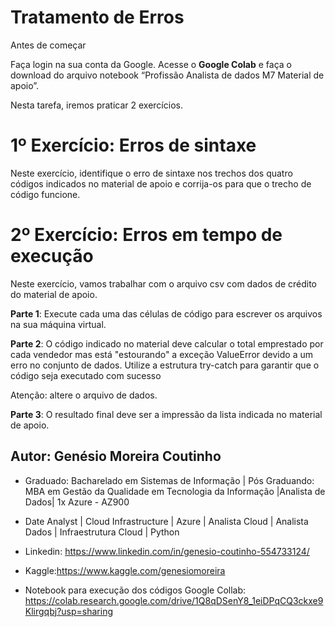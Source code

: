 # Tratamento de Erros

Antes de começar

Faça login na sua conta da Google. Acesse o **Google Colab** e faça o download do arquivo notebook “Profissão Analista de dados M7 Material de apoio”. 

Nesta tarefa, iremos praticar 2 exercícios. 

# 1º Exercício: Erros de sintaxe

Neste exercício, identifique o erro de sintaxe nos trechos dos quatro códigos indicados no material de apoio e corrija-os para que o trecho de código funcione.

# 2º Exercício: Erros em tempo de execução

Neste exercício, vamos trabalhar com o arquivo csv com dados de crédito do material de apoio. 

**Parte 1**: Execute cada uma das células de código para escrever os arquivos na sua máquina virtual.

**Parte 2**: O código indicado no material deve calcular o total emprestado por cada vendedor mas está "estourando" a exceção ValueError devido a um erro no conjunto de dados. Utilize a estrutura try-catch para garantir que o código seja executado com sucesso

Atenção: altere o arquivo de dados.

**Parte 3**: O resultado final deve ser a impressão da lista indicada no material de apoio.

## Autor: Genésio Moreira Coutinho 
- Graduado: Bacharelado em Sistemas de Informação | Pós Graduando:  MBA em Gestão da Qualidade em Tecnologia da Informação |Analista de Dados| 1x Azure - AZ900
- Date Analyst | Cloud Infrastructure | Azure | Analista Cloud | Analista Dados | Infraestrutura Cloud | Python
- Linkedin: https://www.linkedin.com/in/genesio-coutinho-554733124/
- Kaggle:https://www.kaggle.com/genesiomoreira

- Notebook para execução dos códigos Google Collab: https://colab.research.google.com/drive/1Q8qDSenY8_1eiDPqCQ3ckxe9Klirgqbj?usp=sharing
